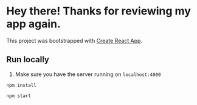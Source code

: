 # Hey there! Thanks for reviewing my app again.

This project was bootstrapped with [Create React App](https://github.com/facebook/create-react-app).

## Run locally

1. Make sure you have the server running on ``localhost:4000``
```
npm install
```

```
npm start
```
